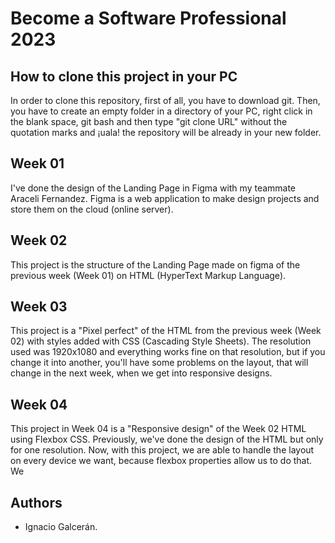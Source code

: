 # Become a Software Professional 2023

## How to clone this project in your PC

In order to clone this repository, first of all, you have to download git. Then, you have to create an empty folder in a directory of your PC, right click in the blank space, git bash and then type "git clone URL" without the quotation marks and ¡uala! the repository will be already in your new folder.

## Week 01

I've done the design of the Landing Page in Figma with my teammate Araceli Fernandez. Figma is a web application to make design projects and store them on the cloud (online server).

## Week 02

This project is the structure of the Landing Page made on figma of the previous week (Week 01) on HTML (HyperText Markup Language).

## Week 03

This project is a "Pixel perfect" of the HTML from the previous week (Week 02) with styles added with CSS (Cascading Style Sheets). The resolution used was 1920x1080 and everything works fine on that resolution, but if you change it into another, you'll have some problems on the layout, that will change in the next week, when we get into responsive designs.

## Week 04

This project in Week 04 is a "Responsive design" of the Week 02 HTML using Flexbox CSS. Previously, we've done the design of the HTML but only for one resolution. Now, with this project, we are able to handle the layout on every device we want, because flexbox properties allow us to do that. We

## Authors

- Ignacio Galcerán.
